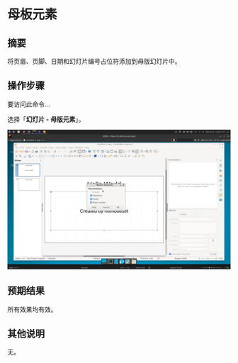 # 母板元素

## 摘要

将页眉、页脚、日期和幻灯片编号占位符添加到母版幻灯片中。

## 操作步骤

要访问此命令...

选择「**幻灯片 - 母版元素**」。

![](./img/母板元素-1.png)

## 预期结果

所有效果均有效。

## 其他说明

无。
